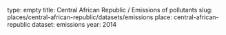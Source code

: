 type: empty
title: Central African Republic / Emissions of pollutants
slug: places/central-african-republic/datasets/emissions
place: central-african-republic
dataset: emissions
year: 2014
